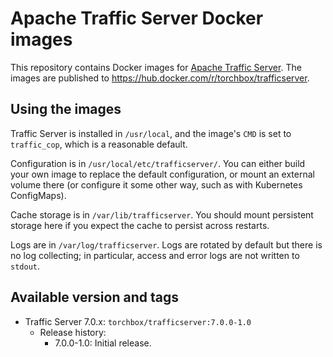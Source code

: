 # Apache Traffic Server Docker images

This repository contains Docker images for
[Apache Traffic Server](https://trafficserver.apache.org/).  The images are
published to https://hub.docker.com/r/torchbox/trafficserver.

## Using the images

Traffic Server is installed in `/usr/local`, and the image's `CMD` is set to
`traffic_cop`, which is a reasonable default.

Configuration is in `/usr/local/etc/trafficserver/`.  You can either build your
own image to replace the default configuration, or mount an external volume
there (or configure it some other way, such as with Kubernetes ConfigMaps).

Cache storage is in `/var/lib/trafficserver`.  You should mount persistent
storage here if you expect the cache to persist across restarts.

Logs are in `/var/log/trafficserver`.  Logs are rotated by default but there is
no log collecting; in particular, access and error logs are not written to
`stdout`.

## Available version and tags

* Traffic Server 7.0.x: `torchbox/trafficserver:7.0.0-1.0`
    * Release history:
        * 7.0.0-1.0: Initial release.

